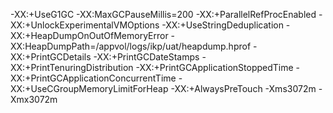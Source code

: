 -XX:+UseG1GC
-XX:MaxGCPauseMillis=200
-XX:+ParallelRefProcEnabled
-XX:+UnlockExperimentalVMOptions
-XX:+UseStringDeduplication
-XX:+HeapDumpOnOutOfMemoryError
-XX:HeapDumpPath=/appvol/logs/ikp/uat/heapdump.hprof
-XX:+PrintGCDetails
-XX:+PrintGCDateStamps
-XX:+PrintTenuringDistribution
-XX:+PrintGCApplicationStoppedTime
-XX:+PrintGCApplicationConcurrentTime
-XX:+UseCGroupMemoryLimitForHeap
-XX:+AlwaysPreTouch
-Xms3072m
-Xmx3072m
